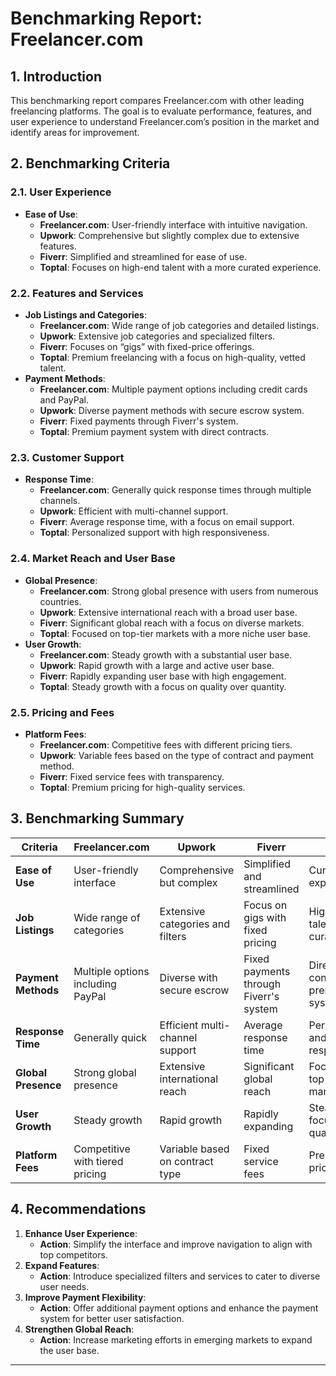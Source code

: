 # **Benchmarking Report: Freelancer.com**

## **1. Introduction**
This benchmarking report compares Freelancer.com with other leading freelancing platforms. The goal is to evaluate performance, features, and user experience to understand Freelancer.com’s position in the market and identify areas for improvement.

## **2. Benchmarking Criteria**

### **2.1. User Experience**
- **Ease of Use**:
  - **Freelancer.com**: User-friendly interface with intuitive navigation.
  - **Upwork**: Comprehensive but slightly complex due to extensive features.
  - **Fiverr**: Simplified and streamlined for ease of use.
  - **Toptal**: Focuses on high-end talent with a more curated experience.

### **2.2. Features and Services**
- **Job Listings and Categories**:
  - **Freelancer.com**: Wide range of job categories and detailed listings.
  - **Upwork**: Extensive job categories and specialized filters.
  - **Fiverr**: Focuses on “gigs” with fixed-price offerings.
  - **Toptal**: Premium freelancing with a focus on high-quality, vetted talent.
- **Payment Methods**:
  - **Freelancer.com**: Multiple payment options including credit cards and PayPal.
  - **Upwork**: Diverse payment methods with secure escrow system.
  - **Fiverr**: Fixed payments through Fiverr's system.
  - **Toptal**: Premium payment system with direct contracts.

### **2.3. Customer Support**
- **Response Time**:
  - **Freelancer.com**: Generally quick response times through multiple channels.
  - **Upwork**: Efficient with multi-channel support.
  - **Fiverr**: Average response time, with a focus on email support.
  - **Toptal**: Personalized support with high responsiveness.

### **2.4. Market Reach and User Base**
- **Global Presence**:
  - **Freelancer.com**: Strong global presence with users from numerous countries.
  - **Upwork**: Extensive international reach with a broad user base.
  - **Fiverr**: Significant global reach with a focus on diverse markets.
  - **Toptal**: Focused on top-tier markets with a more niche user base.
- **User Growth**:
  - **Freelancer.com**: Steady growth with a substantial user base.
  - **Upwork**: Rapid growth with a large and active user base.
  - **Fiverr**: Rapidly expanding user base with high engagement.
  - **Toptal**: Steady growth with a focus on quality over quantity.

### **2.5. Pricing and Fees**
- **Platform Fees**:
  - **Freelancer.com**: Competitive fees with different pricing tiers.
  - **Upwork**: Variable fees based on the type of contract and payment method.
  - **Fiverr**: Fixed service fees with transparency.
  - **Toptal**: Premium pricing for high-quality services.

## **3. Benchmarking Summary**

| **Criteria**        | **Freelancer.com**                      | **Upwork**                             | **Fiverr**                               | **Toptal**                              |
|---------------------|----------------------------------------|----------------------------------------|------------------------------------------|----------------------------------------|
| **Ease of Use**     | User-friendly interface                 | Comprehensive but complex               | Simplified and streamlined                | Curated experience                      |
| **Job Listings**    | Wide range of categories                | Extensive categories and filters        | Focus on gigs with fixed pricing         | High-end talent with curation          |
| **Payment Methods** | Multiple options including PayPal       | Diverse with secure escrow              | Fixed payments through Fiverr's system   | Direct contracts with premium system   |
| **Response Time**   | Generally quick                         | Efficient multi-channel support         | Average response time                    | Personalized and high responsiveness   |
| **Global Presence** | Strong global presence                  | Extensive international reach            | Significant global reach                 | Focused on top-tier markets            |
| **User Growth**     | Steady growth                           | Rapid growth                            | Rapidly expanding                        | Steady growth, focus on quality        |
| **Platform Fees**   | Competitive with tiered pricing         | Variable based on contract type         | Fixed service fees                       | Premium pricing                         |

## **4. Recommendations**

1. **Enhance User Experience**:
   - **Action**: Simplify the interface and improve navigation to align with top competitors.
2. **Expand Features**:
   - **Action**: Introduce specialized filters and services to cater to diverse user needs.
3. **Improve Payment Flexibility**:
   - **Action**: Offer additional payment options and enhance the payment system for better user satisfaction.
4. **Strengthen Global Reach**:
   - **Action**: Increase marketing efforts in emerging markets to expand the user base.

---
